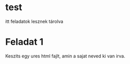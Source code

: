# test 
itt feladatok lesznek tárolva

# Feladat 1 
Keszits egy ures html fajlt, amin a sajat neved ki van irva.

